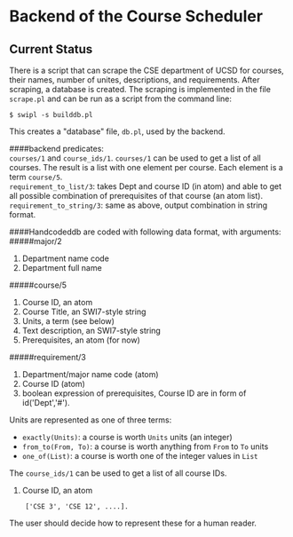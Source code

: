 # Backend of the Course Scheduler

## Current Status
There is a script that can scrape the CSE department of UCSD for courses,
their names, number of unites, descriptions, and requirements. After
scraping, a database is created. The scraping is implemented in the file
`scrape.pl` and can be run as a script from the command line:

~~~~
$ swipl -s builddb.pl
~~~~

This creates a "database" file, `db.pl`, used by the backend.

####backend predicates:    
`courses/1` and `course_ids/1`. `courses/1` can
be used to get a list of all courses. The result is a list with one
element per course. Each element is a term `course/5`.    
`requirement_to_list/3`: takes Dept and course ID (in atom) and able to get all
possible combination of prerequisites of that course (an atom list).    
`requirement_to_string/3`: same as above, output combination in string format.

####Handcodeddb are coded with following data format, with arguments: 
#####major/2   
1. Department name code   
2. Department full name     

#####course/5    
1. Course ID, an atom    
2. Course Title, an SWI7-style string    
3. Units, a term (see below)    
4. Text description, an SWI7-style string   
5. Prerequisites, an atom (for now)    

#####requirement/3    
1. Department/major name code (atom)    
2. Course ID (atom)
3. boolean expression of prerequisites, Course ID are in form of id('Dept','#').    

Units are represented as one of three terms:

- `exactly(Units)`: a course is worth `Units` units (an integer)
- `from_to(From, To)`: a course is worth anything from `From` to `To` units
- `one_of(List)`: a course is worth one of the integer values in `List`

The `course_ids/1` can be used to get a list of all course IDs.

1. Course ID, an atom
~~~~
    ['CSE 3', 'CSE 12', ....]. 
~~~~

The user should decide how to represent these for a human reader.
